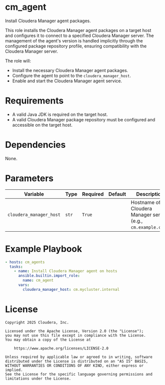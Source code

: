 # cm_agent

Install Cloudera Manager agent packages.

This role installs the Cloudera Manager agent packages on a target host and configures it to connect to a specified Cloudera Manager server. The management of the agent's version is handled implicitly through the configured package repository profile, ensuring compatibility with the Cloudera Manager server.

The role will:
- Install the necessary Cloudera Manager agent packages.
- Configure the agent to point to the `cloudera_manager_host`.
- Enable and start the Cloudera Manager agent service.

# Requirements

- A valid Java JDK is required on the target host.
- A valid Cloudera Manager package repository must be configured and accessible on the target host.

# Dependencies

None.

# Parameters

| Variable | Type | Required | Default | Description |
| --- | --- | --- | --- | --- |
| `cloudera_manager_host` | `str` | `True` | | Hostname of the Cloudera Manager server (e.g., `cm.example.com`). |

# Example Playbook

```yaml
- hosts: cm_agents
  tasks:
    - name: Install Cloudera Manager agent on hosts
      ansible.builtin.import_role:
        name: cm_agent
      vars:
        cloudera_manager_host: cm.mycluster.internal
```

# License

```
Copyright 2025 Cloudera, Inc.

Licensed under the Apache License, Version 2.0 (the "License");
you may not use this file except in compliance with the License.
You may obtain a copy of the License at

    https://www.apache.org/licenses/LICENSE-2.0

Unless required by applicable law or agreed to in writing, software
distributed under the License is distributed on an "AS IS" BASIS,
WITHOUT WARRANTIES OR CONDITIONS OF ANY KIND, either express or implied.
See the License for the specific language governing permissions and
limitations under the License.
```
